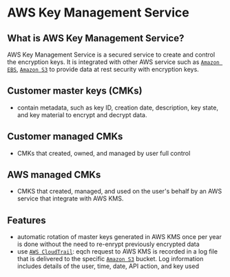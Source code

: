 # AWS Key Management Service
## What is AWS Key Management Service?
AWS Key Management Service is a secured service to create and control the encryption keys. It is integrated with other AWS service such as [`Amazon EBS`](./EBS.md), [`Amazon S3`](./S3.md) to provide data at rest security with encryption keys.

## Customer master keys (CMKs)
- contain metadata, such as key ID, creation date, description, key state, and key material to encrypt and decrypt data. 

## Customer managed CMKs
- CMKs that created, owned, and managed by user full control

## AWS managed CMKs
- CMKS that created, managed, and used on the user's behalf by an AWS service that integrate with AWS KMS. 

## Features
- automatic rotation of master keys generated in AWS KMS once per year is done without the need to re-enrypt previously encrypted data
- use [`AWS CloudTrail`](./CloudTrail.md): eqch request to AWS KMS is recorded in a log file that is delivered to the specific [`Amazon S3`](./S3.md) bucket. Log information includes details of the user, time, date, API action, and key used
